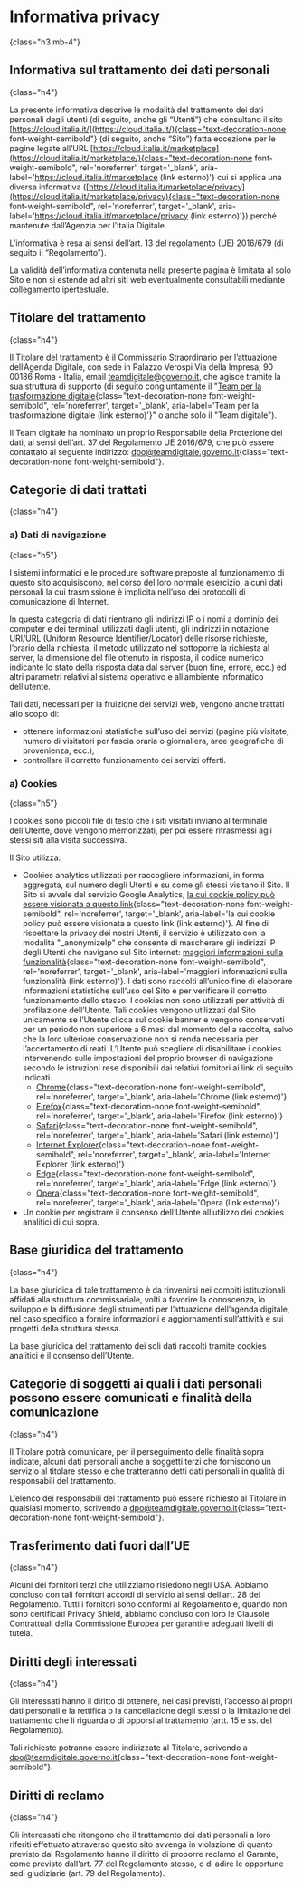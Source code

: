 # Informativa privacy
{class="h3 mb-4"}

## Informativa sul trattamento dei dati personali
{class="h4"}

La presente informativa descrive le modalità del trattamento dei dati personali degli utenti (di seguito, anche gli “Utenti”) 
che consultano il sito 
[https://cloud.italia.it/](https://cloud.italia.it/){class="text-decoration-none font-weight-semibold"} (di seguito, anche “Sito”) fatta eccezione per le pagine legate all’URL
[https://cloud.italia.it/marketplace](https://cloud.italia.it/marketplace/){class="text-decoration-none font-weight-semibold", rel='noreferrer', target='_blank', aria-label='https://cloud.italia.it/marketplace (link esterno)'}
cui si applica una diversa informativa 
([https://cloud.italia.it/marketplace/privacy](https://cloud.italia.it/marketplace/privacy){class="text-decoration-none font-weight-semibold", rel='noreferrer', target='_blank', aria-label='https://cloud.italia.it/marketplace/privacy (link esterno)'}) 
perché mantenute dall’Agenzia per l’Italia Digitale.

L’informativa è resa ai sensi dell’art. 13 del regolamento (UE) 2016/679 (di seguito il “Regolamento”).

La validità dell’informativa contenuta nella presente pagina è limitata al solo Sito e non si estende ad altri siti web eventualmente 
consultabili mediante collegamento ipertestuale.

## Titolare del trattamento
{class="h4"}

Il Titolare del trattamento è il Commissario Straordinario per l’attuazione dell’Agenda Digitale, con sede in Palazzo Verospi Via della Impresa, 
90 00186 Roma - Italia, email teamdigitale@governo.it, che agisce tramite la sua struttura di supporto (di seguito congiuntamente il 
"[Team per la trasformazione digitale](https://teamdigitale.governo.it/){class="text-decoration-none font-weight-semibold", rel='noreferrer', target='_blank', aria-label='Team per la trasformazione digitale (link esterno)'}"
 o anche solo il "Team digitale").

Il Team digitale ha nominato un proprio Responsabile della Protezione dei dati, ai sensi dell’art. 37 del Regolamento UE 2016/679, 
che può essere contattato al seguente indirizzo:
[dpo@teamdigitale.governo.it](mailto:dpo@teamdigitale.governo.it){class="text-decoration-none font-weight-semibold"}.

## Categorie di dati trattati
{class="h4"}

### a) Dati di navigazione
{class="h5"}

I sistemi informatici e le procedure software preposte al funzionamento di questo sito acquisiscono, nel corso del loro normale esercizio, 
alcuni dati personali la cui trasmissione è implicita nell’uso dei protocolli di comunicazione di Internet.

In questa categoria di dati rientrano gli indirizzi IP o i nomi a dominio dei computer e dei terminali utilizzati dagli utenti, 
gli indirizzi in notazione URI/URL (Uniform Resource Identifier/Locator) delle risorse richieste, l’orario della richiesta, 
il metodo utilizzato nel sottoporre la richiesta al server, la dimensione del file ottenuto in risposta, il codice numerico indicante 
lo stato della risposta data dal server (buon fine, errore, ecc.) ed altri parametri relativi al sistema operativo e all’ambiente informatico dell’utente.

Tali dati, necessari per la fruizione dei servizi web, vengono anche trattati allo scopo di:

- ottenere informazioni statistiche sull’uso dei servizi (pagine più visitate, numero di visitatori per fascia oraria o giornaliera, aree geografiche di provenienza, ecc.);
- controllare il corretto funzionamento dei servizi offerti.

### a) Cookies
{class="h5"}

I cookies sono piccoli file di testo che i siti visitati inviano al terminale dell’Utente, dove vengono memorizzati, per poi essere ritrasmessi agli stessi siti alla visita successiva.

Il Sito utilizza:

- Cookies analytics utilizzati per raccogliere informazioni, in forma aggregata, sul numero degli Utenti e su come gli stessi visitano il Sito. 
  Il Sito si avvale del servizio Google Analytics,
  [la cui cookie policy può essere visionata a questo link](https://developers.google.com/analytics/devguides/collection/analyticsjs/cookie-usage){class="text-decoration-none font-weight-semibold", rel='noreferrer', target='_blank', aria-label='la cui cookie policy può essere visionata a questo link (link esterno)'}.
  Al fine di rispettare la privacy dei nostri Utenti, il servizio è utilizzato con la modalità "\_anonymizeIp" che consente di mascherare gli indirizzi 
  IP degli Utenti che navigano sul Sito internet:
  [maggiori informazioni sulla funzionalità](https://support.google.com/analytics/answer/2763052?hl=it){class="text-decoration-none font-weight-semibold", rel='noreferrer', target='_blank', aria-label='maggiori informazioni sulla funzionalità (link esterno)'}.
  I dati sono raccolti all’unico fine di elaborare informazioni statistiche sull’uso del Sito e per verificare il corretto funzionamento dello stesso. 
  I cookies non sono utilizzati per attività di profilazione dell’Utente. 
  Tali cookies vengono utilizzati dal Sito unicamente se l’Utente clicca sul cookie banner e vengono conservati per un periodo non superiore a 6 mesi dal momento 
  della raccolta, salvo che la loro ulteriore conservazione non si renda necessaria per l’accertamento di reati. 
  L’Utente può scegliere di disabilitare i cookies intervenendo sulle impostazioni del proprio browser di navigazione secondo 
  le istruzioni rese disponibili dai relativi fornitori ai link di seguito indicati.
  - [Chrome](https://support.google.com/chrome/answer/95647?co=GENIE.Platform%3DDesktop&hl=it){class="text-decoration-none font-weight-semibold", rel='noreferrer', target='_blank', aria-label='Chrome (link esterno)'}
  - [Firefox](https://support.mozilla.org/it/kb/protezione-antitracciamento-avanzata-firefox-desktop?redirectslug=Attivare+e+disattivare+i+cookie&redirectlocale=it){class="text-decoration-none font-weight-semibold", rel='noreferrer', target='_blank', aria-label='Firefox (link esterno)'}
  - [Safari](https://support.apple.com/en-gb/guide/safari/sfri11471/mac){class="text-decoration-none font-weight-semibold", rel='noreferrer', target='_blank', aria-label='Safari (link esterno)'}
  - [Internet Explorer](https://support.microsoft.com/it-it/topic/eliminare-e-gestire-i-cookie-168dab11-0753-043d-7c16-ede5947fc64d){class="text-decoration-none font-weight-semibold", rel='noreferrer', target='_blank', aria-label='Internet Explorer (link esterno)'}
  - [Edge](https://support.microsoft.com/it-it/microsoft-edge/eliminare-i-cookie-in-microsoft-edge-63947406-40ac-c3b8-57b9-2a946a29ae09){class="text-decoration-none font-weight-semibold", rel='noreferrer', target='_blank', aria-label='Edge (link esterno)'}
  - [Opera](https://help.opera.com/en/latest/web-preferences/#cookies){class="text-decoration-none font-weight-semibold", rel='noreferrer', target='_blank', aria-label='Opera (link esterno)'}
- Un cookie per registrare il consenso dell’Utente all’utilizzo dei cookies analitici di cui sopra.

## Base giuridica del trattamento
{class="h4"}

La base giuridica di tale trattamento è da rinvenirsi nei compiti istituzionali affidati alla struttura commissariale, volti a favorire la conoscenza, 
lo sviluppo e la diffusione degli strumenti per l’attuazione dell’agenda digitale, nel caso specifico a fornire informazioni e 
aggiornamenti sull’attività e sui progetti della struttura stessa.

La base giuridica del trattamento dei soli dati raccolti tramite cookies analitici è il consenso dell’Utente.

## Categorie di soggetti ai quali i dati personali possono essere comunicati e finalità della comunicazione
{class="h4"}

Il Titolare potrà comunicare, per il perseguimento delle finalità sopra indicate, alcuni dati personali anche a soggetti terzi che 
forniscono un servizio al titolare stesso e che tratteranno detti dati personali in qualità di responsabili del trattamento.

L’elenco dei responsabili del trattamento può essere richiesto al Titolare in qualsiasi momento, scrivendo a
[dpo@teamdigitale.governo.it](mailto:dpo@teamdigitale.governo.it){class="text-decoration-none font-weight-semibold"}.

## Trasferimento dati fuori dall’UE
{class="h4"}

Alcuni dei fornitori terzi che utilizziamo risiedono negli USA. Abbiamo concluso con tali fornitori accordi di servizio ai sensi dell’art. 28 del Regolamento. 
Tutti i fornitori sono conformi al Regolamento e, quando non sono certificati Privacy Shield, abbiamo concluso con loro le Clausole Contrattuali della Commissione Europea 
per garantire adeguati livelli di tutela.

## Diritti degli interessati
{class="h4"}

Gli interessati hanno il diritto di ottenere, nei casi previsti, l’accesso ai propri dati personali e la rettifica o la cancellazione degli stessi o 
la limitazione del trattamento che li riguarda o di opporsi al trattamento (artt. 15 e ss. del Regolamento).

Tali richieste potranno essere indirizzate al Titolare, scrivendo a
[dpo@teamdigitale.governo.it](mailto:dpo@teamdigitale.governo.it){class="text-decoration-none font-weight-semibold"}.

## Diritti di reclamo
{class="h4"}

Gli interessati che ritengono che il trattamento dei dati personali a loro riferiti effettuato attraverso questo sito avvenga in violazione di 
quanto previsto dal Regolamento hanno il diritto di proporre reclamo al Garante, come previsto dall’art. 77 del Regolamento stesso, 
o di adire le opportune sedi giudiziarie (art. 79 del Regolamento).
